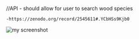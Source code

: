 //API - should allow for user to search wood species

    -https://zenodo.org/record/2545611#.YCbHSs9Kjb0


![my screenshot](../figures/my_screenshot.png)